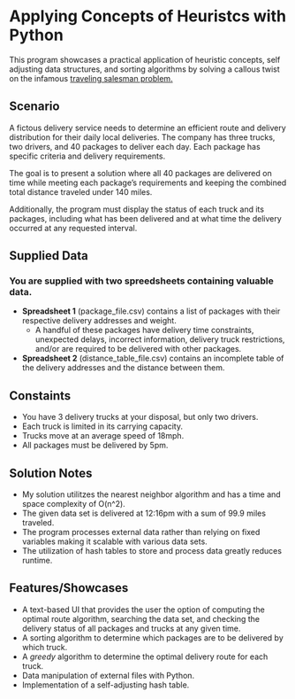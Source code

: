 # Applying Concepts of Heuristcs with Python

This program showcases a practical application of heuristic concepts, self adjusting data structures, and sorting algorithms by solving a callous twist on the infamous [traveling salesman problem.](https://en.wikipedia.org/wiki/Travelling_salesman_problem)
 
## Scenario
A fictous delivery service needs to determine an efficient route and delivery distribution for their daily local deliveries. The company has three trucks, two drivers, and 40 packages to deliver each day. Each package has specific criteria and delivery requirements.

The goal is to present a solution where all 40 packages are delivered on time while meeting each package’s requirements and keeping the combined total distance traveled under 140 miles.

Additionally, the program must display the status of each truck and its packages, including what has been delivered and at what time the delivery occurred at any requested interval.

## Supplied Data
### You are supplied with two spreedsheets containing valuable data.
* **Spreadsheet 1** (package_file.csv) contains a list of packages with their respective delivery addresses and weight.
  - A handful of these packages have delivery time constraints, unexpected delays, incorrect information, delivery truck restrictions, and/or are required to be delivered with other packages.
* **Spreadsheet 2** (distance_table_file.csv) contains an incomplete table of the delivery addresses and the distance between them.

## Constaints
* You have 3 delivery trucks at your disposal, but only two drivers.
* Each truck is limited in its carrying capacity.
* Trucks move at an average speed of 18mph.
* All packages must be delivered by 5pm.

## Solution Notes
* My solution utilitzes the nearest neighbor algorithm and has a time and space complexity of O(n^2).
* The given data set is delivered at 12:16pm with a sum of 99.9 miles traveled.
* The program processes external data rather than relying on fixed variables making it scalable with various data sets. 
* The utilization of hash tables to store and process data greatly reduces runtime.
  
## Features/Showcases
* A text-based UI that provides the user the option of computing the optimal route algorithm, searching the data set, and checking the delivery status of all packages and trucks at any given time.
* A sorting algorithm to determine which packages are to be delivered by which truck.
* A *greedy* algorithm to determine the optimal delivery route for each truck.
* Data manipulation of external files with Python.
* Implementation of a self-adjusting hash table.



